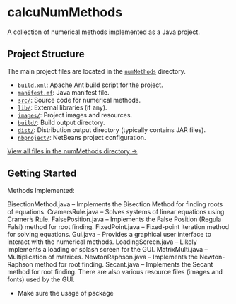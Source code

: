# calcuNumMethods

A collection of numerical methods implemented as a Java project.

## Project Structure

The main project files are located in the [`numMethods`](./numMethods/) directory.

- [`build.xml`](./numMethods/build.xml): Apache Ant build script for the project.
- [`manifest.mf`](./numMethods/manifest.mf): Java manifest file.
- [`src/`](./numMethods/src): Source code for numerical methods.
- [`lib/`](./numMethods/lib): External libraries (if any).
- [`images/`](./numMethods/images): Project images and resources.
- [`build/`](./numMethods/build): Build output directory.
- [`dist/`](./numMethods/dist): Distribution output directory (typically contains JAR files).
- [`nbproject/`](./numMethods/nbproject): NetBeans project configuration.

[View all files in the numMethods directory &rarr;](https://github.com/kimnas28/calcuNumMethods/tree/main/numMethods)

## Getting Started

Methods Implemented:

BisectionMethod.java – Implements the Bisection Method for finding roots of equations.
CramersRule.java – Solves systems of linear equations using Cramer’s Rule.
FalsePosition.java – Implements the False Position (Regula Falsi) method for root finding.
FixedPoint.java – Fixed-point iteration method for solving equations.
Gui.java – Provides a graphical user interface to interact with the numerical methods.
LoadingScreen.java – Likely implements a loading or splash screen for the GUI.
MatrixMulti.java – Multiplication of matrices.
NewtonRaphson.java – Implements the Newton-Raphson method for root finding.
Secant.java – Implements the Secant method for root finding.
There are also various resource files (images and fonts) used by the GUI.

- Make sure the usage of package
